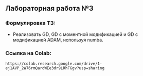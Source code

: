 ## Лабораторная работа №3

### Формулировка ТЗ:

*   Реализовать GD, GD с моментной модификацией и GD с модификацией ADAM, используя numba.

### Ссылка на Colab:

    https://colab.research.google.com/drive/1-ej1AVP_2W76rmQardWEe3dr9LRhFGgv?usp=sharing
